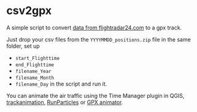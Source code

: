 # csv2gpx

A simple script to convert [data from flightradar24.com](https://www.flightradar24.com/blog/using-the-new-flightradar24-kml-and-csv-export-tools/) to a gpx track.

Just drop your csv files from the `YYYYMMDD_positions.zip` file in the same folder, set up
- `start_Flighttime`
- `end_Flighttime`
- `filename_Year`
- `filename_Month`
- `filename_Day`
in the script and run it.

You can animate the air traffic using the Time Manager plugin in QGIS, [trackanimation](https://github.com/JoanMartin/trackanimation), [RunParticles](https://github.com/dal/RunParticles) or [GPX animator](https://github.com/zdila/gpx-animator).
